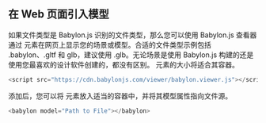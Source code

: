 ## 在 Web 页面引入模型

如果文件类型是 Babylon.js 识别的文件类型，那么您可以使用 Babylon.js 查看器通过 <babylon> 元素在网页上显示您的场景或模型。合适的文件类型示例包括 .babylon、.gltf 和 glb，建议使用 .glb。无论场景是使用 Babylon.js 构建的还是使用您最喜欢的设计软件创建的，都没有区别。 <babylon> 元素的大小将适合其容器。

```javascript
<script src="https://cdn.babylonjs.com/viewer/babylon.viewer.js"></script>
```

添加后，您可以将 <babylon> 元素放入适当的容器中，并将其模型属性指向文件源。

```javascript
<babylon model="Path to File"></babylon>
```
